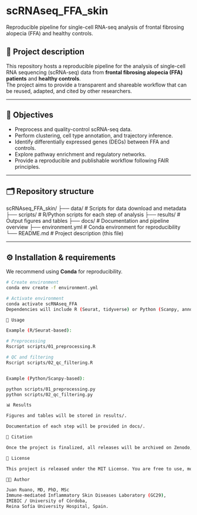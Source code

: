 # scRNAseq_FFA_skin
Reproducible pipeline for single-cell RNA-seq analysis of frontal fibrosing alopecia (FFA) and healthy controls.

## 📌 Project description
This repository hosts a reproducible pipeline for the analysis of single-cell RNA sequencing (scRNA-seq) data from **frontal fibrosing alopecia (FFA) patients** and **healthy controls**.  
The project aims to provide a transparent and shareable workflow that can be reused, adapted, and cited by other researchers.

---

## 🎯 Objectives
- Preprocess and quality-control scRNA-seq data.  
- Perform clustering, cell type annotation, and trajectory inference.  
- Identify differentially expressed genes (DEGs) between FFA and controls.  
- Explore pathway enrichment and regulatory networks.  
- Provide a reproducible and publishable workflow following FAIR principles.  

---
## 🗂 Repository structure
scRNAseq_FFA_skin/
├── data/ # Scripts for data download and metadata
├── scripts/ # R/Python scripts for each step of analysis
├── results/ # Output figures and tables
├── docs/ # Documentation and pipeline overview
├── environment.yml # Conda environment for reproducibility
└── README.md # Project description (this file)


---

## ⚙️ Installation & requirements
We recommend using **Conda** for reproducibility.

```bash
# Create environment
conda env create -f environment.yml

# Activate environment
conda activate scRNAseq_FFA
Dependencies will include R (Seurat, tidyverse) or Python (Scanpy, anndata), depending on the chosen workflow.

🚀 Usage

Example (R/Seurat-based):

# Preprocessing
Rscript scripts/01_preprocessing.R

# QC and filtering
Rscript scripts/02_qc_filtering.R


Example (Python/Scanpy-based):

python scripts/01_preprocessing.py
python scripts/02_qc_filtering.py

📊 Results

Figures and tables will be stored in results/.

Documentation of each step will be provided in docs/.

📖 Citation

Once the project is finalized, all releases will be archived on Zenodo, with a DOI that can be cited in publications.

📜 License

This project is released under the MIT License. You are free to use, modify, and distribute it, provided that proper credit is given.

👨‍🔬 Author

Juan Ruano, MD, PhD, MSc
Immune-mediated Inflammatory Skin Diseases Laboratory (GC29),
IMIBIC / University of Córdoba,
Reina Sofía University Hospital, Spain.
